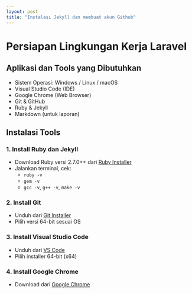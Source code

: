 ```yaml
---
layout: post
title: "Instalasi Jekyll dan membuat akun Github"
---
```


# Persiapan Lingkungan Kerja Laravel

## Aplikasi dan Tools yang Dibutuhkan
- Sistem Operasi: Windows / Linux / macOS
- Visual Studio Code (IDE)
- Google Chrome (Web Browser)
- Git & GitHub
- Ruby & Jekyll
- Markdown (untuk laporan)

##  Instalasi Tools

### 1. Install Ruby dan Jekyll
- Download Ruby versi 2.7.0++ dari [Ruby Installer](https://rubyinstaller.org)
- Jalankan terminal, cek:
  - `ruby -v`
  - `gem -v`
  - `gcc -v`, `g++ -v`, `make -v`

### 2. Install Git
- Unduh dari [Git Installer](https://git-scm.com)
- Pilih versi 64-bit sesuai OS

### 3. Install Visual Studio Code
- Unduh dari [VS Code](https://code.visualstudio.com)
- Pilih installer 64-bit (x64)

### 4. Install Google Chrome
- Download dari [Google Chrome](https://www.google.com/chrome/)